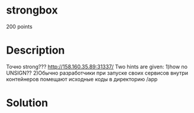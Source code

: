 # strongbox
200 points 
# Description
Точно strong??? http://158.160.35.89:31337/
Two hints are given: 
1)how no UNSIGN??
2)Обычно разработчики при запуске своих сервисов внутри контейнеров помещают исходные коды в директорию /app
# Solution
